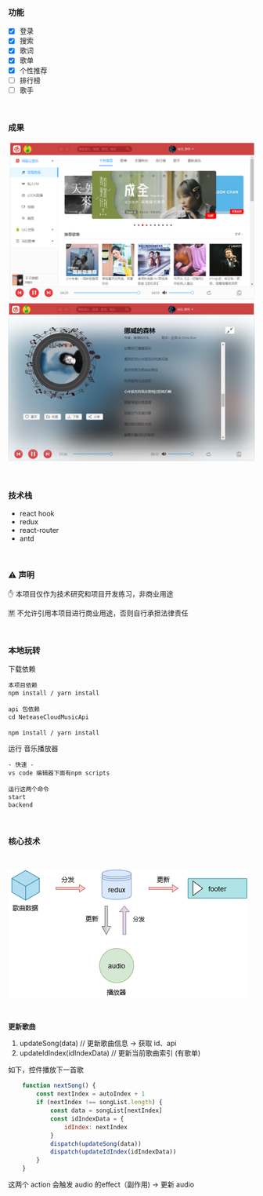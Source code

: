 ### 功能

* [x] 登录
* [x] 搜索
* [x] 歌词
* [x] 歌单
* [x] 个性推荐
* [ ] 排行榜
* [ ] 歌手

<br>

### 成果

![](https://github.com/WuLianN/react-media-player/blob/master/src/assets/display/home.png)
![](https://github.com/WuLianN/react-media-player/blob/master/src/assets/display/player.png)

<br>

### 技术栈

* react hook
* redux
* react-router
* antd

<br>

### :warning: 声明

 :raised_hand: 本项目仅作为技术研究和项目开发练习，非商业用途 
 
 :u7981: 不允许引用本项目进行商业用途，否则自行承担法律责任

<br>

### 本地玩转

下载依赖

``` 
本项目依赖
npm install / yarn install

api 包依赖
cd NeteaseCloudMusicApi

npm install / yarn install

```

运行 音乐播放器

``` 
- 快速 -
vs code 编辑器下面有npm scripts

运行这两个命令
start 
backend 

```

<br>

### 核心技术

<br>

![](https://github.com/WuLianN/react-media-player/blob/master/src/assets/display/tech-1.png)

<br>

**更新歌曲**

1.  updateSong(data) // 更新歌曲信息 -> 获取 id、api 
2.  updateIdIndex(idIndexData) // 更新当前歌曲索引 (有歌单)

如下，控件播放下一首歌

``` js
    function nextSong() {
        const nextIndex = autoIndex + 1
        if (nextIndex !== songList.length) {
            const data = songList[nextIndex]
            const idIndexData = {
                idIndex: nextIndex
            }
            dispatch(updateSong(data))
            dispatch(updateIdIndex(idIndexData))
        }
    }
```

这两个 action 会触发 audio 的effect（副作用) -> 更新 audio 
